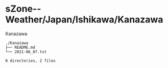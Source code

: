 # sZone--Weather/Japan/Ishikawa/Kanazawa

Kanazawa

    ./Kanazawa
    ├── README.md
    └── 2021-06_07.txt

    0 directories, 2 files
